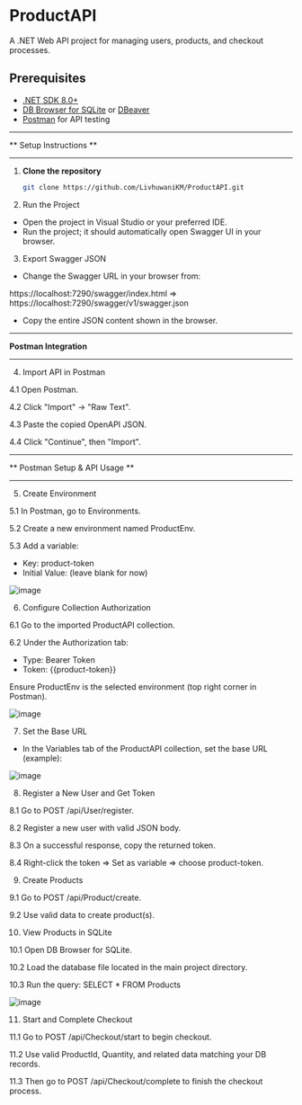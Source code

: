 # ProductAPI

A .NET Web API project for managing users, products, and checkout processes.

## Prerequisites

- [.NET SDK 8.0+](https://dotnet.microsoft.com/)
- [DB Browser for SQLite](https://sqlitebrowser.org/) or [DBeaver](https://dbeaver.io/)
- [Postman](https://www.postman.com/) for API testing

************************************************************************************************
** Setup Instructions **
************************************************************************************************

1. **Clone the repository**
   ```bash
   git clone https://github.com/LivhuwaniKM/ProductAPI.git

2. Run the Project

- Open the project in Visual Studio or your preferred IDE.
- Run the project; it should automatically open Swagger UI in your browser.

3. Export Swagger JSON

- Change the Swagger URL in your browser from:

https://localhost:7290/swagger/index.html => https://localhost:7290/swagger/v1/swagger.json

- Copy the entire JSON content shown in the browser.

*************************************************************************************************
**Postman Integration**
*************************************************************************************************

4. Import API in Postman
   
4.1 Open Postman.

4.2 Click "Import" → "Raw Text".

4.3 Paste the copied OpenAPI JSON.

4.4 Click "Continue", then "Import".

*************************************************************************************************
** Postman Setup & API Usage **
*************************************************************************************************

5. Create Environment
   
5.1 In Postman, go to Environments.

5.2 Create a new environment named ProductEnv.

5.3 Add a variable:

- Key: product-token
- Initial Value: (leave blank for now)

![image](https://github.com/user-attachments/assets/dade95e3-a312-4e4a-a262-07b514bde31b)

6. Configure Collection Authorization

6.1 Go to the imported ProductAPI collection.

6.2 Under the Authorization tab:

- Type: Bearer Token
- Token: {{product-token}}

Ensure ProductEnv is the selected environment (top right corner in Postman).

![image](https://github.com/user-attachments/assets/e2c02915-7ed1-49d7-97a8-4e7cd73f3fda)

7. Set the Base URL

- In the Variables tab of the ProductAPI collection, set the base URL (example):

![image](https://github.com/user-attachments/assets/41e2bb55-25a1-4b8b-8fef-3bb243ab055c)

8. Register a New User and Get Token

8.1 Go to POST /api/User/register.

8.2 Register a new user with valid JSON body.

8.3 On a successful response, copy the returned token.

8.4 Right-click the token => Set as variable => choose product-token.

9. Create Products

9.1 Go to POST /api/Product/create.

9.2 Use valid data to create product(s).

10. View Products in SQLite

10.1 Open DB Browser for SQLite.

10.2 Load the database file located in the main project directory.

10.3 Run the query: SELECT * FROM Products

![image](https://github.com/user-attachments/assets/4bbab4a5-3a55-4351-a711-d7ab42604b75)

11. Start and Complete Checkout

11.1 Go to POST /api/Checkout/start to begin checkout.

11.2 Use valid ProductId, Quantity, and related data matching your DB records.

11.3 Then go to POST /api/Checkout/complete to finish the checkout process.
